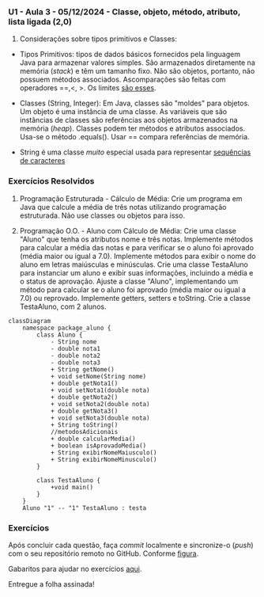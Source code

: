 ### U1 - Aula 3 - 05/12/2024 - Classe, objeto, método, atributo, lista ligada (2,0)

1. Considerações sobre tipos primitivos e Classes:

- Tipos Primitivos: tipos de dados básicos fornecidos pela linguagem Java para armazenar valores simples. São armazenados diretamente na memória (_stack_) e têm um tamanho fixo. Não são objetos, portanto, não possuem métodos associados. Ascomparações são feitas com operadores ==,<, >. Os limites [são esses](tiposPrimitivos.png).

- Classes (String, Integer): Em Java, classes são "moldes" para objetos. Um objeto é uma instância de uma classe. As variáveis que são instâncias de classes são referências aos objetos armazenados na memória (_heap_). Classes podem ter métodos e atributos associados. Usa-se o método .equals(). Usar == compara referências de memória.

- String é uma classe _muito_ especial usada para representar [sequências de caracteres](stringEmJava.png)

### Exercícios Resolvidos

1. Programação Estruturada - Cálculo de Média: Crie um programa em Java que calcule a média de três notas utilizando programação estruturada. Não use classes ou objetos para isso.

2. Programação O.O. - Aluno com Cálculo de Média: Crie uma classe "Aluno" que tenha os atributos nome e três notas. Implemente métodos para calcular a média das notas e para verificar se o aluno foi aprovado (média maior ou igual a 7.0). Implemente métodos para exibir o nome do aluno em letras maiúsculas e minúsculas. Crie uma classe TestaAluno para instanciar um aluno e exibir suas informações, incluindo a média e o status de aprovação. Ajuste a classe "Aluno", implementando um método para calcular se o aluno foi aprovado (média maior ou igual a 7.0) ou reprovado. Implemente getters, setters e toString. Crie a classe TestaAluno, com 2 alunos.

```mermaid
classDiagram
    namespace package_aluno {
        class Aluno {
            - String nome
            - double nota1
            - double nota2
            - double nota3
            + String getNome()
            + void setNome(String nome)
            + double getNota1()
            + void setNota1(double nota)
            + double getNota2()
            + void setNota2(double nota)
            + double getNota3()
            + void setNota3(double nota)
            + String toString()
            //metodosAdicionais
            + double calcularMedia()
            + boolean isAprovadoMedia()
            + String exibirNomeMaiusculo()
            + String exibirNomeMinusculo()
        }

        class TestaAluno {
            +void main()
        }
    }
    Aluno "1" -- "1" TestaAluno : testa
```

### Exercícios

Após concluir cada questão, faça _commit_ localmente e sincronize-o (_push_) com o seu repositório remoto no GitHub. Conforme [figura](https://drive.google.com/open?id=1dV5TwUdMxSmh80sx13epVcJFewIT_MVk).

Gabaritos para ajudar no exercícios [aqui](gabaritos).

Entregue a folha assinada!